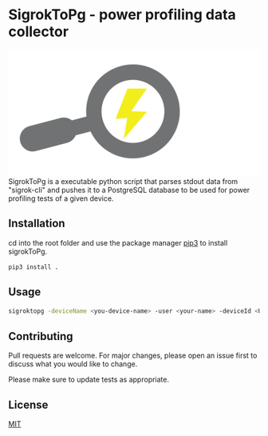 # SigrokToPg - power profiling data collector
![alt text](https://github.com/Simsalaba/sigroktopg/raw/master/sigroktopg.png)
SigrokToPg is a executable python script that parses stdout data from "sigrok-cli" and pushes it to a PostgreSQL database to be used for power profiling tests of a given device.

## Installation

cd into the root folder and use the package manager [pip3](https://pip.pypa.io/en/stable/) to install sigrokToPg.

```bash
pip3 install .
```

## Usage

```bash
sigroktopg -deviceName <you-device-name> -user <your-name> -deviceId <UUID or serialnumber of the device> -testSessionName <name-of-your-test> 
```

## Contributing
Pull requests are welcome. For major changes, please open an issue first to discuss what you would like to change.

Please make sure to update tests as appropriate.

## License
[MIT](https://choosealicense.com/licenses/mit/)
